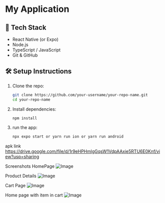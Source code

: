 # My Application

## 🚀 Tech Stack

- React Native (or Expo)
- Node.js
- TypeScript / JavaScript
- Git & GitHub

## 🛠️ Setup Instructions

1. Clone the repo:

   ```bash
   git clone https://github.com/your-username/your-repo-name.git
   cd your-repo-name

2. Install dependencies:

   ```bash
   npm install

3. run the app:

   ```bash
   npx expo start or yarn run ion or yarn run android


 apk link 
 https://drive.google.com/file/d/1r9eHPHmlgGqsW1VdpAAxie5RTU6E0Knf/view?usp=sharing

 Screenshots
 HomePage
![Image](https://github.com/user-attachments/assets/7868c6d6-43e4-48b4-99c2-b37cef26c449)

Product Details
![Image](https://github.com/user-attachments/assets/3ead43d4-b9ef-433d-9eca-c5def777765e)

Cart Page
![Image](https://github.com/user-attachments/assets/166914cf-bcb5-487d-873e-eb5b9235cda1)

Home page with item in cart
![Image](https://github.com/user-attachments/assets/080b4970-1277-4636-8a82-72bb6982bbfe)

